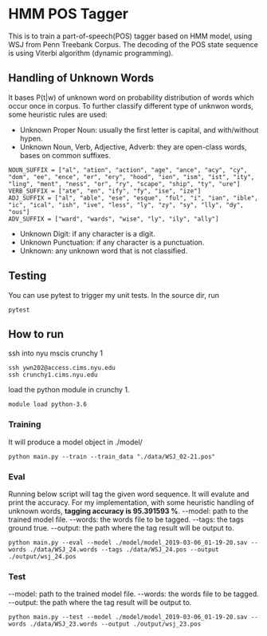 # HMM POS Tagger
This is to train a part-of-speech(POS) tagger based on HMM model, using WSJ from Penn Treebank Corpus.
The decoding of the POS state sequence is using Viterbi algorithm (dynamic programming).

## Handling of Unknown Words
It bases P(t|w) of unknown word on probability distribution of words which occur once in corpus.
To further classify different type of unknwon words, some heuristic rules are used:
* Unknown Proper Noun: usually the first letter is capital, and with/without hypen.
* Unknown Noun, Verb, Adjective, Adverb: they are open-class words, bases on common suffixes.

```
NOUN_SUFFIX = ["al", "ation", "action", "age", "ance", "acy", "cy", "dom", "ee", "ence", "er", "ery", "hood", "ion", "ism", "ist", "ity", "ling", "ment", "ness", "or", "ry", "scape", "ship", "ty", "ure"]
VERB_SUFFIX = ["ate", "en", "ify", "fy", "ise", "ize"]
ADJ_SUFFIX = ["al", "able", "ese", "esque", "ful", "i", "ian", "ible", "ic", "ical", "ish", "ive", "less", "ly", "zy", "sy", "lly", "dy", "ous"]
ADV_SUFFIX = ["ward", "wards", "wise", "ly", "ily", "ally"]
```
* Unknown Digit: if any character is a digit.
* Unknown Punctuation: if any character is a punctuation.
* Unknown: any unknown word that is not classified.

## Testing
You can use pytest to trigger my unit tests. In the source dir, run
```
pytest
```

## How to run
ssh into nyu mscis crunchy 1
```
ssh ywn202@access.cims.nyu.edu
ssh crunchy1.cims.nyu.edu
```
load the python module in crunchy 1.
```
module load python-3.6
```

### Training
It will produce a model object in ./model/
```
python main.py --train --train_data "./data/WSJ_02-21.pos"
```

### Eval
Running below script will tag the given word sequence. It will evalute and print the accuracy. 
For my implementation, with some heuristic handling of unknown words, **tagging accuracy is 95.391593 %**.
--model: path to the trained model file.
--words: the words file to be tagged.
--tags: the tags ground true.
--output: the path where the tag result will be output to.
```
python main.py --eval --model ./model/model_2019-03-06_01-19-20.sav --words ./data/WSJ_24.words --tags ./data/WSJ_24.pos --output ./output/wsj_24.pos
```

### Test
--model: path to the trained model file.
--words: the words file to be tagged.
--output: the path where the tag result will be output to.
```
python main.py --test --model ./model/model_2019-03-06_01-19-20.sav --words ./data/WSJ_23.words --output ./output/wsj_23.pos
```